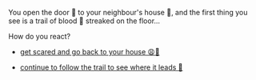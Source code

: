 You open the door 🚪 to your neighbour's house 🏡, and the first thing you see is a trail of blood 💉 streaked on the floor...

How do you react?

- [get scared and go back to your house 😩🏡](../3/2.md)

- [continue to follow the trail to see where it leads 🏃](../5/5.md)
